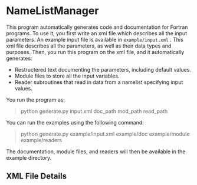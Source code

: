 # NameListManager

This program automatically generates code and documentation for Fortran
programs. To use it, you first write an xml file which describes all the
input parameters. An example input file is available in `example/input.xml` .
This xml file describes all the parameters, as well as their data types
and purposes. Then, you run this program on the xml file, and it automatically
generates:

-   Restructered text documenting the parameters, including default values.
-   Module files to store all the input variables.
-   Reader subroutines that read in data from a namelist specifying input values.

You run the program as:

> python generate.py input.xml doc_path mod_path read_path

You can run the examples using the following command:

> python generate.py example/input.xml example/doc example/module example/readers

The documentation, module files, and readers will then be available in the
example directory.

## XML File Details
